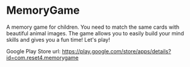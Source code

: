 # MemoryGame

A memory game for children. You need to match the same cards with beautiful animal images. The game allows you to easily build your mind skills and gives you a fun time! Let's play!

Google Play Store url: https://play.google.com/store/apps/details?id=com.reset4.memorygame
